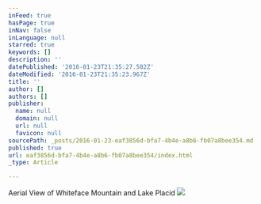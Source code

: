 ```yaml
---
inFeed: true
hasPage: true
inNav: false
inLanguage: null
starred: true
keywords: []
description: ''
datePublished: '2016-01-23T21:35:27.582Z'
dateModified: '2016-01-23T21:35:23.967Z'
title: ''
author: []
authors: []
publisher:
  name: null
  domain: null
  url: null
  favicon: null
sourcePath: _posts/2016-01-23-eaf3856d-bfa7-4b4e-a8b6-fb07a8bee354.md
published: true
url: eaf3856d-bfa7-4b4e-a8b6-fb07a8bee354/index.html
_type: Article

---
```

Aerial View of Whiteface Mountain and Lake Placid
![](https://the-grid-user-content.s3-us-west-2.amazonaws.com/992fc4b5-05ee-4930-aec4-776b7def619b.jpg)